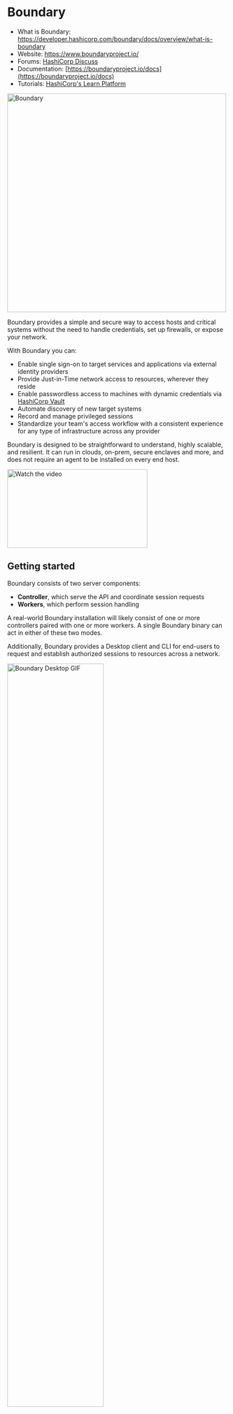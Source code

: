# Boundary

- What is Boundary: https://developer.hashicorp.com/boundary/docs/overview/what-is-boundary
- Website: https://www.boundaryproject.io/
- Forums: [HashiCorp Discuss](https://discuss.hashicorp.com/c/boundary/)
- Documentation: [https://boundaryproject.io/docs](https://boundaryproject.io/docs)
- Tutorials: [HashiCorp's Learn Platform](https://developer.hashicorp.com/boundary/tutorials)

<img alt="Boundary" src="boundary.png" alt="Image" width="500px"/>

Boundary provides a simple and secure way to access hosts and critical systems without the need to handle credentials, set up firewalls, or expose your network.

With Boundary you can:

* Enable single sign-on to target services and applications via external identity providers
* Provide Just-in-Time network access to resources, wherever they reside 
* Enable passwordless access to machines with dynamic credentials via [HashiCorp Vault](https://www.vaultproject.io/)
* Automate discovery of new target systems
* Record and manage privileged sessions
* Standardize your team's access workflow with a consistent experience for any type of infrastructure across any provider


Boundary is designed to be straightforward to understand, highly scalable, and 
resilient. It can run in clouds, on-prem, secure enclaves and more, and does not require
an agent to be installed on every end host.


<a href="https://www.youtube.com/watch?v=DCkDqZdATC0">
  <img src="https://www.boundaryproject.io/_next/image?url=https%3A%2F%2Fwww.datocms-assets.com%2F58478%2F1664218843-boundary-illustration-option2-1.png&w=3840&q=75" alt="Watch the video" width="320" height="180">
</a>



## Getting started

Boundary consists of two server components: 

* **Controller**, which serve the API and coordinate session requests
* **Workers**, which perform session handling

A real-world Boundary installation will likely consist of one or more
controllers paired with one or more workers. A single Boundary binary can act
in either of these two modes.

Additionally, Boundary provides a Desktop client and CLI for end-users to request and establish 
authorized sessions to resources across a network.

<img src="boundary_desktop_example.gif" alt="Boundary Desktop GIF" width="66%" height="66%" loop="true">



Boundary does _not_ require software to be installed on your hosts and services.

## Requirements

Boundary has two external dependencies: 
- A SQL database
- At least one KMS

### SQL database
The database contains Boundary's configuration and session information. The 
database must be accessible by Controller nodes. 

Values that are secrets (e.g credentials) are encrypted in the database. Currently, PostgreSQL is supported as a database and has been tested with Postgres 12 and above.

Boundary uses only common extensions and both hosted and self-managed instances are supported.
In most instances all that is needed is a database endpoint and appropriate credentials.

### KMS 
Currently, two keys within the KMS are required: one for
authenticating other cluster components, which must be accessible by both
controllers and workers; and one for encrypting secret values in the database,
which only needs to be accessible to controllers. You can change these keys over
time,
and Boundary uses key derivation extensively to avoid key sprawl of these high-value
keys. If other keys are available, you can use them for other purposes, such as
recovery functionality and encryption of sensitive values in Boundary's config
file.

You can use any cloud KMS or Vault's Transit Secrets Engine to satisfy the KMS
requirement. 

## Trying out Boundary

Running Boundary in a more permanent context requires a few more steps, such
as writing some simple configuration files to tell the nodes how to reach their
database and KMS. The steps below, along with the extra information needed
for permanent installations, are detailed in our [Installation Guide](https://developer.hashicorp.com/boundary/docs/install-boundary/install).

> ⚠️  Do _not_ use the `main` branch except for dev or test cases. Boundary 0.10 introduced release branches which should be safe to track, however, migrations in `main` may be renumbered if needed. The Boundary team will not be able to provide assistance if running `main` over the long term results in migration breakages.

## Quickstart with Boundary Dev

Boundary has a `dev` mode that you can use for testing. In this mode both a
controller and worker are started with a single command, and they have the
following properties:

* The controller starts a PostgreSQL Docker container to use as storage.
  This container will be shut down and removed, if possible, when the
  controller is shut down gracefully.
* The controller will use an internal KMS with ephemeral keys

If you have the following requirements met locally, you can get up and running with Boundary quickly:
- Go v1.21 or greater
- Docker
- Either the [Boundary UI Dependencies](https://github.com/hashicorp/boundary-ui#prerequisites)
  for locally building the ui assets
  or [gh cli](https://cli.github.com) for downloading pre-built ui assets.

Simply run:

  ```make install```

This will build Boundary. (The first time this is run it will fetch and compile
UI assets; which will take a few extra minutes.) Once complete, run Boundary in
`dev` mode:

  ```$GOPATH/bin/boundary dev```

Please note that development may require other tools; to install the set of
tools at the versions used by the Boundary team, run:

  ```make tools```

Without doing so, you may encounter errors while running `make install`. It is important
to also note that using `make tools` will install various tools used for Boundary
development to the normal Go binary directory; this may overwrite or take precedence
over tools that might already be installed on the system.

### Download and Run from Release Page

Download the latest release of the server binary and appropriate desktop
client(s) from our [releases page](https://releases.hashicorp.com/boundary/)

### Start Boundary

Start the server binary with:

  ```boundary dev```

This will start a Controller service listening on `http://127.0.0.1:9200` for
incoming API requests and a Worker service listening on `http://127.0.0.1:9202`
for incoming session requests. It will also create various default resources and
display various useful pieces of information, such as a login name and password
that can be used to authenticate.

### Configuring Resources

For a simple test of Boundary in `dev` mode you don't generally need to
configure any resources at all! But it's useful to understand what `dev` mode
did for you so you can then take further steps. By default, `dev` mode will
create:

* The `global` Scope for initial authentication, containing a Password-type
  Auth Method, along with an Account for login.
* An organization Scope under `global`, and a project Scope inside the
  organization.
* A Host Catalog with a default Host Set, which itself contains a Host with the
  address of the local machine (`127.0.0.1`)
* A Target mapping the Host Set to a set of connection parameters, with a
  default port of `22` (e.g. SSH)

You can go into Boundary's web UI or use its API to change these
default values, for instance if you want to connect to a different host or need
to modify the port on which to to connect.

### Making the Connection

Next, let's actually make a connection to your local SSH daemon via Boundary:

1. Authenticate to Boundary; using default `dev` values, this would be `boundary
   authenticate password -auth-method-id ampw_1234567890 -login-name admin
   -password password`. (Note that if you do not include the `password` flag you
   will be prompted for it.)
2. Run `boundary connect ssh -target-id ttcp_1234567890`. If you want to adjust
   the username, pass `-username <name>` to the command.

Check out the possibilities for target configuration to test out limiting (or increasing) the
number of connections per session or setting a maximum time limit; try canceling
an active session from the sessions page or via `boundary sessions`, make your
own commands with `boundary connect -exec`, and so on.

### Going Further

This example is a simple way to get started but omits several key steps that
could be taken in a production context:

* Using a firewall or other means to restrict the set of hosts allowed to
  connect to a local service to only Boundary Worker nodes, thereby making
  Boundary the _only_ means of ingress to a host
* Using the [Boundary Terraform provider](https://registry.terraform.io/providers/hashicorp/boundary/latest) to easily integrate Boundary with your
  existing code-based infrastructure
* Pointing a BI tool (PowerBI, Tableau, etc.) at Boundary's data warehouse to
  generate insights and look for anomalies with respect to session access

There are many, many more things that Boundary will do in the future in terms of
integrations, features, and more. We have a long roadmap planned out, so stay
tuned for information about new features and capabilities!

----

**Please note**: We take Boundary's security and our users' trust very
seriously. If you believe you have found a security issue in Boundary,
_please responsibly disclose_ by contacting us at
[security@hashicorp.com](mailto:security@hashicorp.com).

----

## Contributing

Thank you for your interest in contributing! Please refer to
[CONTRIBUTING.md](https://github.com/hashicorp/boundary/blob/main/CONTRIBUTING.md) for guidance.
